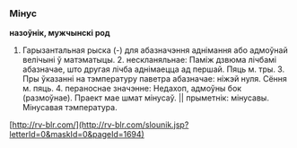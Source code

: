 ### Мінус
**назоўнік, мужчынскі род**

1. Гарызантальная рыска (-) для абазначэння аднімання або адмоўнай велічыні ў матэматыцы. 2. нескланяльнае: Паміж дзвюма лічбамі абазначае, што другая лічба аднімаецца ад першай. Пяць м. тры. 3. Пры ўказанні на тэмпературу паветра абазначае: ніжэй нуля. Сёння м. пяць. 4. пераноснае значэнне: Недахоп, адмоўны бок (размоўнае). Праект мае шмат мінусаў. || прыметнік: мінусавы. Мінусавая тэмпература.

<a rel="author">[http://rv-blr.com/](http://rv-blr.com/slounik.jsp?letterId=0&maskId=0&pageId=1694)</a>
